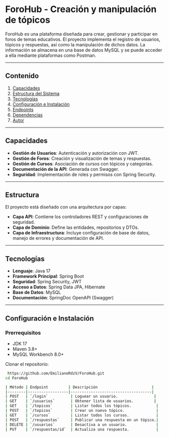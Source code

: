 # ForoHub - Creación y manipulación de tópicos

ForoHub es una plataforma diseñada para crear, gestionar y participar en foros de temas educativos. El proyecto implementa el registro de usuarios, tópicos y respuestas, así como la manipulación de dichos datos. La información se almacena en una base de datos MySQL y se puede acceder a ella mediante plataformas como Postman.

---

## **Contenido**
1. [Capacidades](#capacidades)
2. [Estructura del Sistema](#estructura)
3. [Tecnologías](#tecnologías)
4. [Configuración e Instalación](#configuración-e-instalación)
5. [Endpoints](#endpoints-principales)
6. [Dependencias](#dependencias)
7. [Autor](#autor)

---

## **Capacidades**
- **Gestión de Usuarios**: Autenticación y autorización con JWT.
- **Gestión de Foros**: Creación y visualización de temas y respuestas.
- **Gestión de Cursos**: Asociación de cursos con tópicos y categorías.
- **Documentación de la API**: Generada con Swagger.
- **Seguridad**: Implementación de roles y permisos con Spring Security.

---

## **Estructura**
El proyecto está diseñado con una arquitectura por capas:
- **Capa API**: Contiene los controladores REST y configuraciones de seguridad.
- **Capa de Dominio**: Define las entidades, repositorios y DTOs.
- **Capa de Infraestructura**: Incluye configuración de base de datos, manejo de errores y documentación de API.

---

## **Tecnologías**
- **Lenguaje**: Java 17
- **Framework Principal**: Spring Boot
- **Seguridad**: Spring Security, JWT
- **Acceso a Datos**: Spring Data JPA, Hibernate
- **Base de Datos**: MySQL
- **Documentación**: SpringDoc OpenAPI (Swagger)

---

## **Configuración e Instalación**

### **Prerrequisitos**
- JDK 17
- Maven 3.8+
- MySQL Workbench 8.0+

Clonar el repositorio:
   ```bash
    https://github.com/EmilianoRdzV/ForoHub.git
   cd ForoHub
   
| Método | Endpoint         | Descripción                        |
|--------|------------------|------------------------------------|
| POST   | `/login`          | Loguear un usuario.                |
| GET    | `/usuarios`       | Obtener lista de usuarios.         |
| GET    | `/topicos`        | Listar todos los tópicos.           |
| POST   | `/topicos`        | Crear un nuevo tópico.              |
| GET    | `/cursos`         | Listar todos los cursos.            |
| POST   | `/respuestas`     | Publicar una respuesta en un tópico.|
| DELETE | `/usuarios`       | Desactiva a un usuario.             |
| PUT    | `/respuestas/id`  | Actualiza una respuesta.            |

